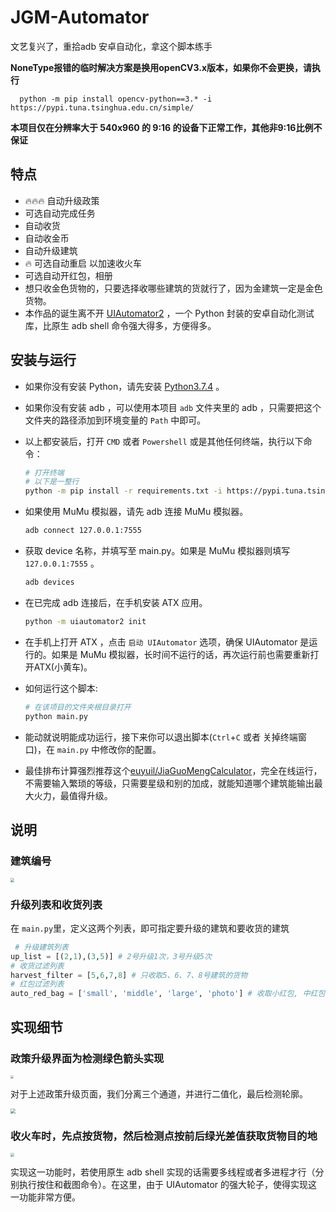 # JGM-Automator

文艺复兴了，重拾adb 安卓自动化，拿这个脚本练手

**NoneType报错的临时解决方案是换用openCV3.x版本，如果你不会更换，请执行**
```
  python -m pip install opencv-python==3.* -i https://pypi.tuna.tsinghua.edu.cn/simple/
```

**本项目仅在分辨率大于 540x960 的 9:16 的设备下正常工作，其他非9:16比例不保证**

## 特点

- 🔥🔥🔥 自动升级政策
- 可选自动完成任务
- 自动收货
- 自动收金币
- 自动升级建筑
- 🔥 可选自动重启 以加速收火车
- 可选自动开红包，相册
- 想只收金色货物的，只要选择收哪些建筑的货就行了，因为金建筑一定是金色货物。
- 本作品的诞生离不开 [UIAutomator2](https://github.com/openatx/uiautomator2) ，一个 Python 封装的安卓自动化测试库，比原生 adb shell 命令强大得多，方便得多。

## 安装与运行

- 如果你没有安装 Python，请先安装 [Python3.7.4](https://www.python.org/downloads/release/python-374/) 。

- 如果你没有安装 adb ，可以使用本项目 `adb` 文件夹里的 adb ，只需要把这个文件夹的路径添加到环境变量的 `Path` 中即可。

- 以上都安装后，打开 `CMD` 或者 `Powershell` 或是其他任何终端，执行以下命令：

  ```bash
  # 打开终端
  # 以下是一整行
  python -m pip install -r requirements.txt -i https://pypi.tuna.tsinghua.edu.cn/simple/
  ```

- 如果使用 MuMu 模拟器，请先 adb 连接 MuMu 模拟器。

  ```bash
  adb connect 127.0.0.1:7555
  ```

- 获取 device 名称，并填写至 main.py。如果是 MuMu 模拟器则填写 `127.0.0.1:7555` 。

  ```bash
  adb devices
  ```

- 在已完成 adb 连接后，在手机安装 ATX 应用。

  ```bash
  python -m uiautomator2 init
  ```

- 在手机上打开 ATX ，点击 `启动 UIAutomator` 选项，确保 UIAutomator 是运行的。如果是 MuMu 模拟器，长时间不运行的话，再次运行前也需要重新打开ATX(小黄车)。

+ 如何运行这个脚本:

  ```bash
  # 在该项目的文件夹根目录打开
  python main.py
  ```
  
+ 能动就说明能成功运行，接下来你可以退出脚本(`Ctrl`+`C` 或者 关掉终端窗口)，在 `main.py` 中修改你的配置。

+ 最佳排布计算强烈推荐这个[euyuil/JiaGuoMengCalculator](https://github.com/euyuil/JiaGuoMengCalculator)，完全在线运行，不需要输入繁琐的等级，只需要星级和别的加成，就能知道哪个建筑能输出最大火力，最值得升级。

## 说明

### 建筑编号

<img src="./assets/Screenshot.png" style="zoom:40%" />

### 升级列表和收货列表

在 `main.py`里，定义这两个列表，即可指定要升级的建筑和要收货的建筑

```py
 # 升级建筑列表
up_list = [(2,1),(3,5)] # 2号升级1次，3号升级5次
# 收货过滤列表
harvest_filter = [5,6,7,8] # 只收取5、6、7、8号建筑的货物
# 红包过滤列表 
auto_red_bag = ['small', 'middle', 'large', 'photo'] # 收取小红包, 中红包, 大红包, 和相册
```

## 实现细节

### 政策升级界面为检测绿色箭头实现

<img src="./assets/Policies2.png" style="zoom:30%" />

对于上述政策升级页面，我们分离三个通道，并进行二值化，最后检测轮廓。

<img src="./assets/ArrowFind.png" style="zoom:50%" />

### 收火车时，先点按货物，然后检测点按前后绿光差值获取货物目的地

<img src="./assets/GreenSample2.jpeg" style="zoom:40%" />

实现这一功能时，若使用原生 adb shell 实现的话需要多线程或者多进程才行（分别执行按住和截图命令）。在这里，由于 UIAutomator 的强大轮子，使得实现这一功能非常方便。

